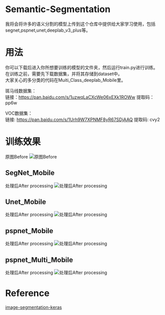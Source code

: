 # Semantic-Segmentation
我将会将许多的语义分割的模型上传到这个仓库中提供给大家学习使用，包括segnet,pspnet,unet,deeplab_v3_plus等。  

# 用法
你可以下载后进入你所想要训练的模型的文件夹，然后运行train.py进行训练。  
在训练之前，需要先下载数据集，并将其存储到dataset中。  
大家关心的多分类的代码在Muiti_Class_deeplab_Mobile里。  

斑马线数据集：  
链接：https://pan.baidu.com/s/1uzwqLaCXcWe06xEXk1ROWw 提取码：pp6w   

VOC数据集：  
链接: https://pan.baidu.com/s/1Urh9W7XPNMF8yR67SDjAAQ 提取码: cvy2

# 训练效果
原图Before
![原图Before](/SegNet_Mobile/img/timg.jpg)  
## SegNet_Mobile
处理后After processing
![处理后After processing](/SegNet_Mobile/img_out/timg.jpg)  
## Unet_Mobile
处理后After processing
![处理后After processing](/Unet_Mobile/img_out/timg.jpg)  
## pspnet_Mobile
处理后After processing
![处理后After processing](/pspnet_Mobile/img_out/timg.jpg)  
## pspnet_Multi_Mobile
处理后After processing
![处理后After processing](/pspnet_Multi_Mobile/img_out/timg.jpg)  

# Reference
[image-segmentation-keras](https://github.com/divamgupta/image-segmentation-keras)  
